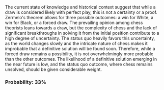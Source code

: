 The current state of knowledge and historical context suggest that while a draw is considered likely with perfect play, this is not a certainty or a proof. Zermelo's theorem allows for three possible outcomes: a win for White, a win for Black, or a forced draw. The prevailing opinion among chess theorists leans towards a draw, but the complexity of chess and the lack of significant breakthroughs in solving it from the initial position contribute to a high degree of uncertainty. The status quo heavily favors this uncertainty, as the world changes slowly and the intricate nature of chess makes it improbable that a definitive solution will be found soon. Therefore, while a forced draw remains a possibility, it is not overwhelmingly more probable than the other outcomes. The likelihood of a definitive solution emerging in the near future is low, and the status quo outcome, where chess remains unsolved, should be given considerable weight.

### Probability: 33%